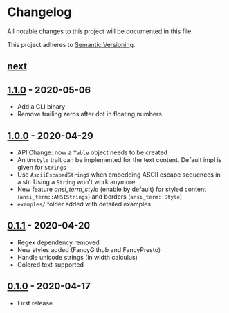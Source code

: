 # Changelog

All notable changes to this project will be documented in this file.

This project adheres to [Semantic Versioning](https://semver.org/spec/v2.0.0.html).

## [next]

## [1.1.0] - 2020-05-06

* Add a CLI binary
* Remove trailing zeros after dot in floating numbers

## [1.0.0] - 2020-04-29

* API Change: now a `Table` object needs to be created
* An `Unstyle` trait can be implemented for the text content. Default impl is
  given for `String`s
* Use `AsciiEscapedString`s when embedding ASCII escape sequences in a str.
  Using a `String` won't work anymore.
* New feature *ansi_term_style* (enable by default) for styled content
  (`ansi_term::ANSIStrings`) and borders (`ansi_term::Style`)
* `examples/` folder added with detailed examples

## [0.1.1] - 2020-04-20

* Regex dependency removed
* New styles added (FancyGithub and FancyPresto)
* Handle unicode strings (in width calculus)
* Colored text supported

## [0.1.0] - 2020-04-17

* First release

[next]: https://github.com/guigui64/stybulate/compare/1.1.0...HEAD
[1.1.0]: https://github.com/guigui64/stybulate/compare/1.0.0...1.1.0
[1.0.0]: https://github.com/guigui64/stybulate/compare/0.1.1...1.0.0
[0.1.1]: https://github.com/guigui64/stybulate/compare/0.1.0...0.1.1
[0.1.0]: https://github.com/guigui64/stybulate/releases/tag/0.1.0
